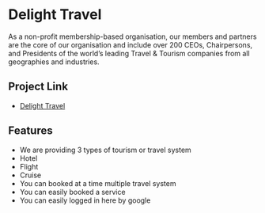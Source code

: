 
# Delight Travel

As a non-profit membership-based organisation, our members and partners are the core of our organisation and include over 200 CEOs, Chairpersons, and Presidents of the world’s leading Travel & Tourism companies from all geographies and industries. 



## Project Link

 - [Delight Travel](https://delight-travel-bb21f.web.app/)
## Features

- We are providing 3 types of tourism or travel system
- Hotel
- Flight
- Cruise
- You can booked at a time multiple travel system
- You can easily booked a service
- You can easily logged in here by google

  

  